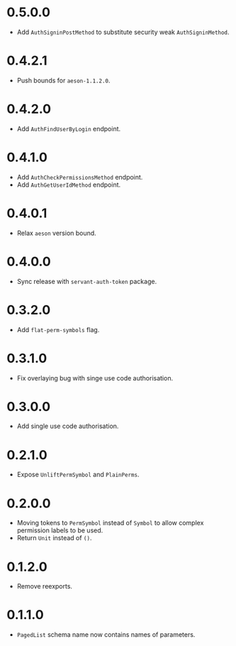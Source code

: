 0.5.0.0
=======

* Add `AuthSigninPostMethod` to substitute security weak `AuthSigninMethod`.

0.4.2.1
=======

* Push bounds for `aeson-1.1.2.0`.

0.4.2.0
=======

* Add `AuthFindUserByLogin` endpoint.

0.4.1.0
=======

* Add `AuthCheckPermissionsMethod` endpoint.
* Add `AuthGetUserIdMethod` endpoint.

0.4.0.1
=======

* Relax `aeson` version bound.

0.4.0.0
=======

* Sync release with `servant-auth-token` package.

0.3.2.0
=======

* Add `flat-perm-symbols` flag.

0.3.1.0
=======

* Fix overlaying bug with singe use code authorisation.

0.3.0.0
=======

* Add single use code authorisation.

0.2.1.0
=======

* Expose `UnliftPermSymbol` and `PlainPerms`.

0.2.0.0
=======

* Moving tokens to `PermSymbol` instead of `Symbol` to allow complex permission labels to be used.
* Return `Unit` instead of `()`.

0.1.2.0
=======

* Remove reexports.

0.1.1.0
=======

* `PagedList` schema name now contains names of parameters.

